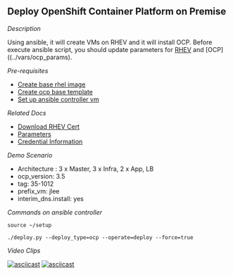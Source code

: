 Deploy OpenShift Container Platform on Premise
---------------------------------------------

*Description*

Using ansible, it will create VMs on RHEV and it will install OCP. Before execute ansible script, you should update parameters for [RHEV](./parameters.md) and [OCP]((../vars/ocp_params). 

*Pre-requisites*
- [Create base rhel image](./base-rhel-image.md)
- [Create ocp base template](./base-rhel-ocp-template.md)
- [Set up ansible controller vm](./ansible-controller-vm.md)


*Related Docs*
- [Download RHEV Cert](./docs/download-rhev-cert.md)
- [Parameters](./docs/parameters.md)
- [Credential Information](./docs/setup.md)

*Demo Scenario*
 - Architecture : 3 x Master, 3 x Infra, 2 x App, LB
 - ocp_version: 3.5
 - tag: 35-1012
 - prefix_vm: jlee
 - interim_dns.install: yes
 

*Commands on ansible controller* 

```
source ~/setup

./deploy.py --deploy_type=ocp --operate=deploy --force=true  
```
*Video Clips*

[![asciicast](https://asciinema.org/a/142266.png)](https://asciinema.org/a/142266)
[![asciicast](https://asciinema.org/a/142298.png)](https://asciinema.org/a/142298)
